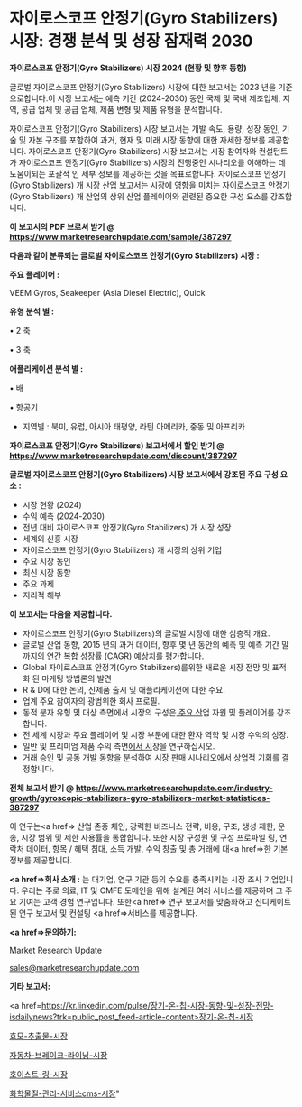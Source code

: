 # 자이로스코프 안정기(Gyro Stabilizers) 시장: 경쟁 분석 및 성장 잠재력 2030

<strong>자이로스코프 안정기(Gyro Stabilizers) 시장 2024 (현황 및 향후 동향)</strong>

글로벌 자이로스코프 안정기(Gyro Stabilizers) 시장에 대한 보고서는 2023 년을 기준으로합니다.이 시장 보고서는 예측 기간 (2024-2030) 동안 국제 및 국내 제조업체, 지역, 공급 업체 및 공급 업체, 제품 변형 및 제품 유형을 분석합니다.

자이로스코프 안정기(Gyro Stabilizers) 시장 보고서는 개발 속도, 용량, 성장 동인, 기술 및 자본 구조를 포함하여 과거, 현재 및 미래 시장 동향에 대한 자세한 정보를 제공합니다. 자이로스코프 안정기(Gyro Stabilizers) 시장 보고서는 시장 참여자와 컨설턴트가 자이로스코프 안정기(Gyro Stabilizers) 시장의 진행중인 시나리오를 이해하는 데 도움이되는 포괄적 인 세부 정보를 제공하는 것을 목표로합니다. 자이로스코프 안정기(Gyro Stabilizers) 개 시장 산업 보고서는 시장에 영향을 미치는 자이로스코프 안정기(Gyro Stabilizers) 개 산업의 상위 산업 플레이어와 관련된 중요한 구성 요소를 강조합니다.



<strong>이 보고서의 PDF 브로셔 받기 @ <a href=https://www.marketresearchupdate.com/sample/387297>https://www.marketresearchupdate.com/sample/387297</a></strong>



<strong>다음과 같이 분류되는 글로벌 자이로스코프 안정기(Gyro Stabilizers) 시장 :</strong>



<strong>주요 플레이어 :</strong>

VEEM Gyros, Seakeeper (Asia Diesel Electric), Quick



<strong>유형 분석 별 :</strong>

• 2 축

• 3 축



<strong>애플리케이션 분석 별 :</strong>

• 배

• 항공기

<ul>
  <li>지역별 : 북미, 유럽, 아시아 태평양, 라틴 아메리카, 중동 및 아프리카</li>
</ul>


<strong>자이로스코프 안정기(Gyro Stabilizers) 보고서에서 할인 받기 @ <a href=https://www.marketresearchupdate.com/discount/387297>https://www.marketresearchupdate.com/discount/387297</a></strong>



<strong>글로벌 자이로스코프 안정기(Gyro Stabilizers) 시장 보고서에서 강조된 주요 구성 요소 :</strong>
<ul>
  <li>시장 현황 (2024)</li>
  <li>수익 예측 (2024-2030)</li>
  <li>전년 대비 자이로스코프 안정기(Gyro Stabilizers) 개 시장 성장</li>
  <li>세계의 신흥 시장</li>
  <li>자이로스코프 안정기(Gyro Stabilizers) 개 시장의 상위 기업</li>
  <li>주요 시장 동인</li>
  <li>최신 시장 동향</li>
  <li>주요 과제</li>
  <li>지리적 해부</li>
</ul>


<strong>이 보고서는 다음을 제공합니다.</strong>
<ul>
  <li>자이로스코프 안정기(Gyro Stabilizers)의 글로벌 시장에 대한 심층적 개요.</li>
  <li>글로벌 산업 동향, 2015 년의 과거 데이터, 향후 몇 년 동안의 예측 및 예측 기간 말까지의 연간 복합 성장률 (CAGR) 예상치를 평가합니다.</li>
  <li>Global 자이로스코프 안정기(Gyro Stabilizers)를위한 새로운 시장 전망 및 표적화 된 마케팅 방법론의 발견</li>
  <li>R &amp; D에 대한 논의, 신제품 출시 및 애플리케이션에 대한 수요.</li>
  <li>업계 주요 참여자의 광범위한 회사 프로필.</li>
  <li>동적 분자 유형 및 대상 측면에서 시장의 구성은<a href=> 주요 산</a>업 자원 및 플레이어를 강조합니다.</li>
  <li>전 세계 시장과 주요 플레이어 및 시장 부문에 대한 환자 역학 및 시장 수익의 성장.</li>
  <li>일반 및 프리미엄 제품 수익 측면<a href=>에서 시</a>장을 연구하십시오.</li>
  <li>거래 승인 및 공동 개발 동향을 분석하여 시장 판매 시나리오에서 상업적 기회를 결정합니다.</li>
</ul>



<strong>전체 보고서 받기 @ <a href=https://www.marketresearchupdate.com/industry-growth/gyroscopic-stabilizers-gyro-stabilizers-market-statistices-387297>https://www.marketresearchupdate.com/industry-growth/gyroscopic-stabilizers-gyro-stabilizers-market-statistices-387297</a></strong>

이 연구는<a href=> 산업 존중</a> 체인, 강력한 비즈니스 전략, 비용, 구조, 생성 제한, 운송, 시장 범위 및 제한 사용률을 통합합니다. 또한 시장 구성원 및 구성 프로파일 링, 연락처 데이터, 항목 / 혜택 침대, 소득 개발, 수익 창출 및 총 거래에 대<a href=>한 기본 </a>정보를 제공합니다.



<strong><a href=>회사 소</a>개 :</strong>
는 대기업, 연구 기관 등의 수요를 충족시키는 시장 조사 기업입니다. 우리는 주로 의료, IT 및 CMFE 도메인을 위해 설계된 여러 서비스를 제공하며 그 주요 기여는 고객 경험 연구입니다. 또한<a href=> 연구 보</a>고서를 맞춤화하고 신디케이트 된 연구 보고서 및 컨설팅 <a href=>서비스</a>를 제공합니다.



<strong><a href=>문의하기:</a></strong>

Market Research Update

sales@marketresearchupdate.com



<strong>기타 보고서:</strong>

<a href=https://kr.linkedin.com/pulse/장기-온-칩-시장-동향-및-성장-전망-isdailynews?trk=public_post_feed-article-content>장기-온-칩-시장</a>

<a href=https://www.linkedin.com/pulse/효모-추출물-시장-세분화-연구-및-목표-고객2029년-consumer-connection-compendium-ana/>효모-추출물-시장</a>

<a href=https://www.linkedin.com/pulse/자동차-브레이크-라이닝-시장-진입-전략-및-위험-평가2029년-isdailynews-9hjdf/>자동차-브레이크-라이닝-시장</a>

<a href=https://www.linkedin.com/pulse/호이스트-링-시장-경쟁-분석-및-성장-잠재력-2029-analytics-alchemy-360-analysis-2vnzf/>호이스트-링-시장</a>

<a href=https://www.linkedin.com/pulse/화학물질-관리-서비스cms-시장-동향-및-성장-전망-survey-savvy-insights-360-analysis-m086c/>화학물질-관리-서비스cms-시장</a>"
